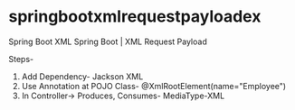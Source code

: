# springbootxmlrequestpayloadex
Spring Boot XML Spring Boot | XML Request Payload

Steps- 
1. Add Dependency- Jackson XML
2. Use Annotation at POJO Class- @XmlRootElement(name="Employee")
3. In Controller-> Produces, Consumes- MediaType-XML